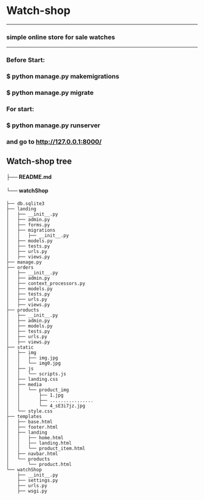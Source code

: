 # Watch-shop
***
### simple online store for sale watches
***
### Before Start:
### $ python manage.py makemigrations
### $ python manage.py migrate

### For start:
### $ python manage.py runserver
### and go to <http://127.0.0.1:8000/>

## Watch-shop tree
#### ├── README.md
#### └── watchShop
    ├── db.sqlite3
    ├── landing
    │   ├── __init__.py
    │   ├── admin.py
    │   ├── forms.py
    │   ├── migrations
    │   │   ├── __init__.py
    │   ├── models.py
    │   ├── tests.py
    │   ├── urls.py
    │   ├── views.py
    ├── manage.py
    ├── orders
    │   ├── __init__.py
    │   ├── admin.py
    │   ├── context_processors.py
    │   ├── models.py
    │   ├── tests.py
    │   ├── urls.py
    │   ├── views.py
    ├── products
    │   ├── __init__.py
    │   ├── admin.py
    │   ├── models.py
    │   ├── tests.py
    │   ├── urls.py
    │   ├── views.py
    ├── static
    │   ├── img
    │   │   ├── img.jpg
    │   │   └── img0.jpg
    │   ├── js
    │   │   └── scripts.js
    │   ├── landing.css
    │   ├── media
    │   │   └── product_img
    │   │       ├── 1.jpg
    │   │       ├── ................
    │   │       └── 4_sE3i7jz.jpg
    │   └── style.css
    ├── templates
    │   ├── base.html
    │   ├── footer.html
    │   ├── landing
    │   │   ├── home.html
    │   │   ├── landing.html
    │   │   └── product_item.html
    │   ├── navbar.html
    │   └── products
    │       └── product.html
    └── watchShop
        ├── __init__.py
        ├── settings.py
        ├── urls.py
        ├── wsgi.py
